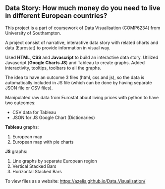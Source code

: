 ## Data Story: How much money do you need to live in different European countries?

This project is a part of coursework of Data Visualisation (COMP6234) from University of Southampton.

A project consist of narrative, interactive data story with related charts and data (Eurostat) to provide information in visual way.

Used **HTML**, **CSS** and **Javascript** to build an interactive data story. Utilized Javascript (**Google Charts JS**) and Tableau to create graphs. Added interactivity, tooltips, toolbars to all the graphs.

The idea to have an outcome 3 files (html, css and js), so the data is automatically included in JS file (which can be done by having separate JSON file or CSV files).

Manipulated raw data from Eurostat about living prices with python to have two outcomes:
- CSV data for Tableau
- JSON for JS Google Chart (Dictionaries)

**Tableau** graphs: 
1. European map
2. European map with pie charts

**JS** graphs: 
1. Line graphs by separate European region
2. Vertical Stacked Bars
3. Horizontal Stacked Bars

To view files as a website: https://azelis.github.io/Data_Visualisation/
